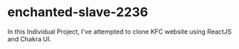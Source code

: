 # enchanted-slave-2236
In this Individual Project, I've attempted to clone KFC website using ReactJS and Chakra UI. 
